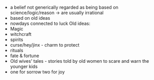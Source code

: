 - a belief not generically regarded as being based on science/logic/reason $\rightarrow$ are usually irrational
- based on old ideas
- nowdays connected to luck
Old ideas:
- Magic
- witchcraft
- spirits
- curse/hey/jinx - charm to protect
- rituals
- fate & fortune
- Old wives' tales - stories told by old women to scare and warn the younger kids
- one for sorrow two for joy
